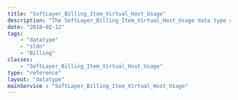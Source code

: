 ```yaml
---
title: "SoftLayer_Billing_Item_Virtual_Host_Usage"
description: "The SoftLayer_Billing_Item_Virtual_Host_Usage data type contains general information relating to a single SoftLayer billing item for virtual machine peak usage "
date: "2018-02-12"
tags:
    - "datatype"
    - "sldn"
    - "Billing"
classes:
    - "SoftLayer_Billing_Item_Virtual_Host_Usage"
type: "reference"
layout: "datatype"
mainService : "SoftLayer_Billing_Item_Virtual_Host_Usage"
---
```


